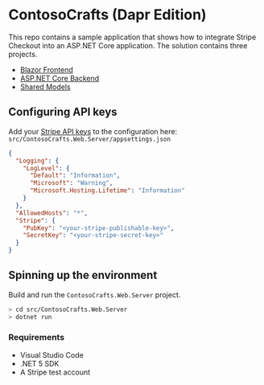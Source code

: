 # ContosoCrafts (Dapr Edition)

This repo contains a sample application that shows how to integrate Stripe Checkout into an ASP.NET Core application. The solution contains three projects.

- [Blazor Frontend](src/ContosoCrafts.Web.Client)
- [ASP.NET Core Backend](src/ContosoCrafts.Web.Server)
- [Shared Models](src/ContosoCrafts.Web.Shared)

## Configuring API keys

Add your [Stripe API keys](https://dashboard.stripe.com/test/apikeys) to the configuration here: `src/ContosoCrafts.Web.Server/appsettings.json`

```json
{
  "Logging": {
    "LogLevel": {
      "Default": "Information",
      "Microsoft": "Warning",
      "Microsoft.Hosting.Lifetime": "Information"
    }
  },
  "AllowedHosts": "*",
  "Stripe": {
    "PubKey": "<your-stripe-publishable-key>",
    "SecretKey": "<your-stripe-secret-key>"
  }
}
```

## Spinning up the environment

Build and run the `ContosoCrafts.Web.Server` project.

```bash
> cd src/ContosoCrafts.Web.Server
> dotnet run
```

### Requirements

- Visual Studio Code
- .NET 5 SDK
- A Stripe test account

